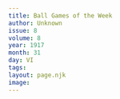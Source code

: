 ```yaml
---
title: Ball Games of the Week
author: Unknown
issue: 8
volume: 8
year: 1917
month: 31
day: VI
tags:
layout: page.njk
image:
---
```





